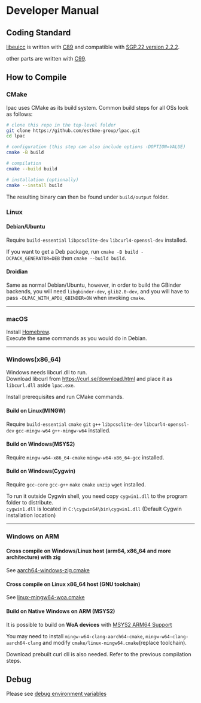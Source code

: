 # Developer Manual

## Coding Standard

[libeuicc] is written with [C89] and compatible with [SGP.22 version 2.2.2].

other parts are written with [C99].

[C89]: https://en.wikipedia.org/wiki/ANSI_C#C89
[C99]: https://en.wikipedia.org/wiki/C99
[libeuicc]: ../euicc
[SGP.22 version 2.2.2]: https://www.gsma.com/solutions-and-impact/technologies/esim/wp-content/uploads/2020/06/SGP.22-v2.2.2.pdf

## How to Compile

### CMake

lpac uses CMake as its build system. Common build steps for all OSs look as follows:

``` bash
# clone this repo in the top-level folder
git clone https://github.com/estkme-group/lpac.git
cd lpac

# configuration (this step can also include options -DOPTION=VALUE)
cmake -B build

# compilation
cmake --build build

# installation (optionally)
cmake --install build
```

The resulting binary can then be found under `build/output` folder.

### Linux

#### Debian/Ubuntu

Require `build-essential` `libpcsclite-dev` `libcurl4-openssl-dev` installed.

If you want to get a Deb package, run `cmake -B build -DCPACK_GENERATOR=DEB` then `cmake --build build`.

#### Droidian

Same as normal Debian/Ubuntu, however, in order to build the GBinder backends, you will need `libgbinder-dev`, `glib2.0-dev`, and you will have to pass `-DLPAC_WITH_APDU_GBINDER=ON` when invoking `cmake`.

---

### macOS

Install [Homebrew](https://brew.sh/).  
Execute the same commands as you would do in Debian.  

---

### Windows(x86_64)

Windows needs libcurl.dll to run.  
Download libcurl from <https://curl.se/download.html> and place it as `libcurl.dll` aside `lpac.exe`.  

Install prerequisites and run CMake commands.  

#### Build on Linux(MINGW)

Require `build-essential` `cmake` `git` `g++` `libpcsclite-dev` `libcurl4-openssl-dev` `gcc-mingw-w64` `g++-mingw-w64` installed.  

#### Build on Windows(MSYS2)

Require `mingw-w64-x86_64-cmake` `mingw-w64-x86_64-gcc` installed.  

#### Build on Windows(Cygwin)

Require `gcc-core` `gcc-g++` `make` `cmake` `unzip` `wget` installed.  

To run it outside Cygwin shell, you need copy `cygwin1.dll` to the program folder to distribute.  
`cygwin1.dll` is located in `C:\cygwin64\bin\cygwin1.dll` (Default Cygwin installation location)

---

### Windows on ARM

#### Cross compile on Windows/Linux host (arm64, x86_64 and more architecture) with zig

See [aarch64-windows-zig.cmake](../cmake/aarch64-windows-zig.cmake)

#### Cross compile on Linux x86_64 host (GNU toolchain)

See [linux-mingw64-woa.cmake](../cmake/linux-mingw64-woa.cmake)

#### Build on Native Windows on ARM (MSYS2)

It is possible to build on **WoA devices** with [MSYS2 ARM64 Support](https://www.msys2.org/wiki/arm64/)

You may need to install `mingw-w64-clang-aarch64-cmake`, `mingw-w64-clang-aarch64-clang` and modify `cmake/linux-mingw64.cmake`(replace toolchain).

Download prebuilt curl dll is also needed. Refer to the previous compilation steps.

## Debug

Please see [debug environment variables](ENVVARS.md#debug)
